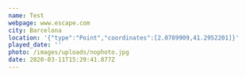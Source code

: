 ```yaml
---
name: Test
webpage: www.escape.com
city: Barcelona
location: '{"type":"Point","coordinates":[2.0789909,41.2952201]}'
played_date: ''
photo: /images/uploads/nophoto.jpg
date: 2020-03-11T15:29:41.877Z
---
```

